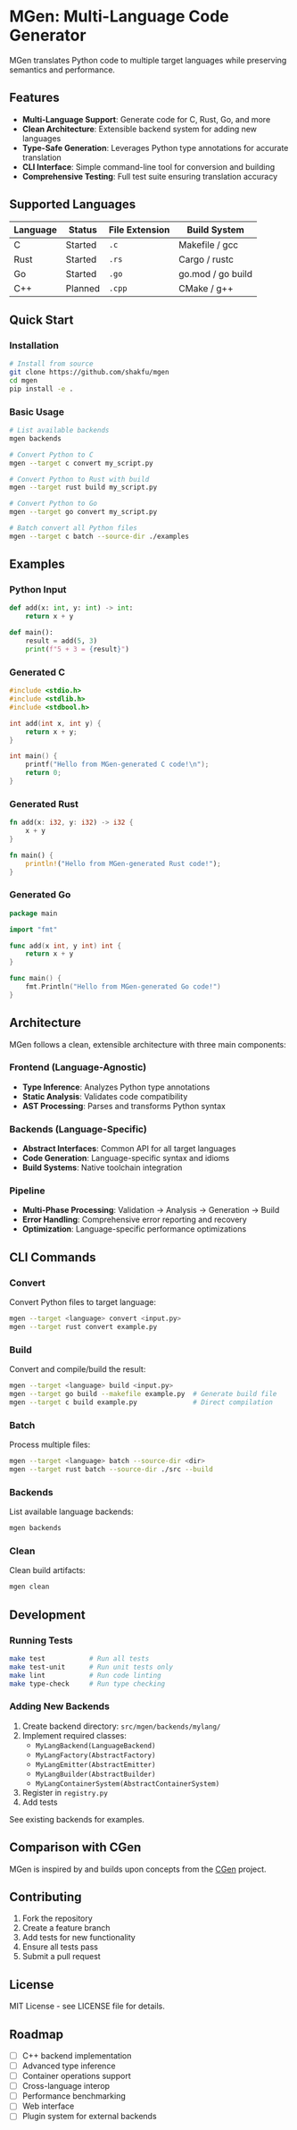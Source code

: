 # MGen: Multi-Language Code Generator

MGen translates Python code to multiple target languages while preserving semantics and performance.

## Features

- **Multi-Language Support**: Generate code for C, Rust, Go, and more
- **Clean Architecture**: Extensible backend system for adding new languages
- **Type-Safe Generation**: Leverages Python type annotations for accurate translation
- **CLI Interface**: Simple command-line tool for conversion and building
- **Comprehensive Testing**: Full test suite ensuring translation accuracy

## Supported Languages

| Language | Status  | File Extension | Build System  		|
|----------|---------|----------------|---------------------|
| C        | Started | `.c` 		  | Makefile / gcc 		|
| Rust     | Started | `.rs` 		  | Cargo / rustc 		|
| Go       | Started | `.go` 		  | go.mod / go build 	|
| C++      | Planned | `.cpp` 		  | CMake / g++ 		|

## Quick Start

### Installation

```bash
# Install from source
git clone https://github.com/shakfu/mgen
cd mgen
pip install -e .
```

### Basic Usage

```bash
# List available backends
mgen backends

# Convert Python to C
mgen --target c convert my_script.py

# Convert Python to Rust with build
mgen --target rust build my_script.py

# Convert Python to Go
mgen --target go convert my_script.py

# Batch convert all Python files
mgen --target c batch --source-dir ./examples
```

## Examples

### Python Input
```python
def add(x: int, y: int) -> int:
    return x + y

def main():
    result = add(5, 3)
    print(f"5 + 3 = {result}")
```

### Generated C
```c
#include <stdio.h>
#include <stdlib.h>
#include <stdbool.h>

int add(int x, int y) {
    return x + y;
}

int main() {
    printf("Hello from MGen-generated C code!\n");
    return 0;
}
```

### Generated Rust
```rust
fn add(x: i32, y: i32) -> i32 {
    x + y
}

fn main() {
    println!("Hello from MGen-generated Rust code!");
}
```

### Generated Go
```go
package main

import "fmt"

func add(x int, y int) int {
    return x + y
}

func main() {
    fmt.Println("Hello from MGen-generated Go code!")
}
```

## Architecture

MGen follows a clean, extensible architecture with three main components:

### Frontend (Language-Agnostic)
- **Type Inference**: Analyzes Python type annotations
- **Static Analysis**: Validates code compatibility
- **AST Processing**: Parses and transforms Python syntax

### Backends (Language-Specific)
- **Abstract Interfaces**: Common API for all target languages
- **Code Generation**: Language-specific syntax and idioms
- **Build Systems**: Native toolchain integration

### Pipeline
- **Multi-Phase Processing**: Validation → Analysis → Generation → Build
- **Error Handling**: Comprehensive error reporting and recovery
- **Optimization**: Language-specific performance optimizations

## CLI Commands

### Convert
Convert Python files to target language:
```bash
mgen --target <language> convert <input.py>
mgen --target rust convert example.py
```

### Build
Convert and compile/build the result:
```bash
mgen --target <language> build <input.py>
mgen --target go build --makefile example.py  # Generate build file
mgen --target c build example.py              # Direct compilation
```

### Batch
Process multiple files:
```bash
mgen --target <language> batch --source-dir <dir>
mgen --target rust batch --source-dir ./src --build
```

### Backends
List available language backends:
```bash
mgen backends
```

### Clean
Clean build artifacts:
```bash
mgen clean
```

## Development

### Running Tests
```bash
make test           # Run all tests
make test-unit      # Run unit tests only
make lint           # Run code linting
make type-check     # Run type checking
```

### Adding New Backends

1. Create backend directory: `src/mgen/backends/mylang/`
2. Implement required classes:
   - `MyLangBackend(LanguageBackend)`
   - `MyLangFactory(AbstractFactory)`
   - `MyLangEmitter(AbstractEmitter)`
   - `MyLangBuilder(AbstractBuilder)`
   - `MyLangContainerSystem(AbstractContainerSystem)`
3. Register in `registry.py`
4. Add tests

See existing backends for examples.

## Comparison with CGen

MGen is inspired by and builds upon concepts from the [CGen](https://github.com/shakfu/cgen) project.

## Contributing

1. Fork the repository
2. Create a feature branch
3. Add tests for new functionality
4. Ensure all tests pass
5. Submit a pull request

## License

MIT License - see LICENSE file for details.

## Roadmap

- [ ] C++ backend implementation
- [ ] Advanced type inference
- [ ] Container operations support
- [ ] Cross-language interop
- [ ] Performance benchmarking
- [ ] Web interface
- [ ] Plugin system for external backends
